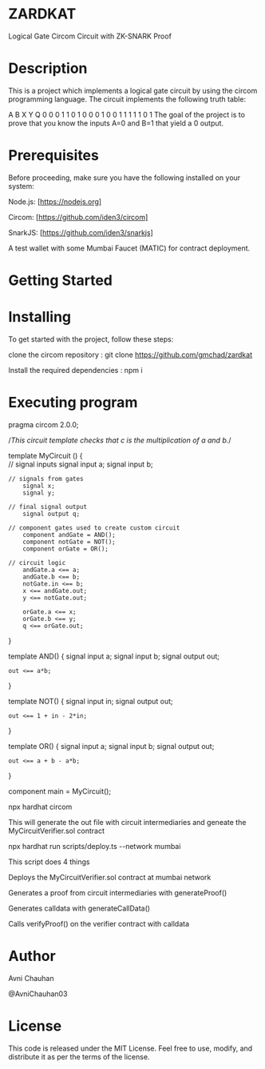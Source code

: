 # ZARDKAT

Logical Gate Circom Circuit with ZK-SNARK Proof

# Description

This is a project which implements a logical gate circuit by using the circom programming language. The circuit implements the following truth table:

A   B   X   Y   Q
0   0   0   1   1
0   1   0   0   0
1   0   0   1   1
1   1   1   0   1
The goal of the project is to prove that you know the inputs A=0 and B=1 that yield a 0 output.

# Prerequisites

Before proceeding, make sure you have the following installed on your system:

Node.js: [https://nodejs.org]

Circom: [https://github.com/iden3/circom]

SnarkJS: [https://github.com/iden3/snarkjs]

A test wallet with some Mumbai Faucet (MATIC) for contract deployment.

# Getting Started

# Installing

To get started with the project, follow these steps:

clone the circom repository : git clone https://github.com/gmchad/zardkat

Install the required dependencies : npm i

# Executing program

pragma circom 2.0.0;

/*This circuit template checks that c is the multiplication of a and b.*/  

template MyCircuit () {  
    // signal inputs
        signal input a;
        signal input b;

    // signals from gates
        signal x;
        signal y;

    // final signal output
        signal output q;

    // component gates used to create custom circuit
        component andGate = AND();
        component notGate = NOT();
        component orGate = OR();

    // circuit logic
        andGate.a <== a;
        andGate.b <== b;
        notGate.in <== b;
        x <== andGate.out;
        y <== notGate.out;

        orGate.a <== x;
        orGate.b <== y;
        q <== orGate.out;


}

template AND() {
    signal input a;
    signal input b;
    signal output out;

    out <== a*b;
}

template NOT() {
    signal input in;
    signal output out;

    out <== 1 + in - 2*in;
}

template OR() {
    signal input a;
    signal input b;
    signal output out;

    out <== a + b - a*b;
}

component main = MyCircuit();

npx hardhat circom

This will generate the out file with circuit intermediaries and geneate the MyCircuitVerifier.sol contract

npx hardhat run scripts/deploy.ts --network mumbai

This script does 4 things

Deploys the MyCircuitVerifier.sol contract at mumbai network

Generates a proof from circuit intermediaries with generateProof()

Generates calldata with generateCallData()

Calls verifyProof() on the verifier contract with calldata

# Author

Avni Chauhan 

@AvniChauhan03

# License

This code is released under the MIT License. Feel free to use, modify, and distribute it as per the terms of the license.
